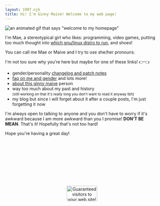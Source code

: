 ```yaml
---
layout: 1997.njk
title: Hi! I'm Ginny Maive! Welcome to my web page!
---
```

![an animated gif that says "welcome to my homepage"](/images/welcome.gif)

I'm Mae, a stereotypical girl who likes: programming, video games, putting too much thought into [which gnu/linux distro to run](https://fedoraproject.org/), and shoes!

You can call me Mae or Maive and I try to use she/her pronouns.

I'm not too sure why you're here but maybe for one of these links! &#128073;&#x1f448;

* gender/personality [changelog and patch notes](/new/)
* [faq on me and gender](/faq/) and lots more!
* [about this ginny maive](/about/) person
* way too much about my past and history \
  <small>(still working on that it's really long you don't want to read it anyway tbh)</small>
* my blog but since i will forget about it after a couple posts, I'm just forgetting it now

I'm always open to talking to anyone and you don't have to worry if it's awkward because I am more awkward than you I promise! <B>DON'T BE MEAN</B>. That's it! Hopefully that's not too hard!

Hope you're having a great day!

<br><br><br><br><br><br><br><br>

<center>
<!--Begin ClickThru Network HTML-->
<a href="/lol/punch_the_monkey/">
  <img src="/images/clickthru.gif" alt="Guaranteed visitors to your web site!" nosave width="100" height="50" border="0">
</a>
<!--End ClickThru Network HTML-->
</center>
